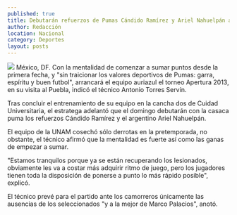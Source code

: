 ```yaml
---
published: true
title: Debutarán refuerzos de Pumas Cándido Ramírez y Ariel Nahuelpán al arrancar temporada
author: Redacción
location: Nacional
category: Deportes
layout: posts
---
```


![](http://i.imgur.com/8qjjxfpm.jpg)
México, DF. Con la mentalidad de comenzar a sumar puntos desde la primera fecha, y "sin traicionar los valores deportivos de Pumas: garra, espíritu y buen futbol", arrancará el equipo auriazul el torneo Apertura 2013, en su visita al Puebla, indicó el técnico Antonio Torres Servín.

Tras concluir el entrenamiento de su equipo en la cancha dos de Cuidad Universitaria, el estratega adelantó que el domingo debutarán con la casaca puma los refuerzos Cándido Ramírez y el argentino Ariel Nahuelpán.

El equipo de la UNAM cosechó sólo derrotas en la pretemporada, no obstante, el técnico afirmó que la mentalidad es fuerte así como las ganas de empezar a sumar.

"Estamos tranquilos porque ya se están recuperando los lesionados, obviamente les va a costar más adquirir ritmo de juego, pero los jugadores tienen toda la disposición de ponerse a punto lo más rápido posible", explicó.

El técnico prevé para el partido ante los camorreros únicamente las ausencias de los seleccionados "y a la mejor de Marco Palacios", anotó.
